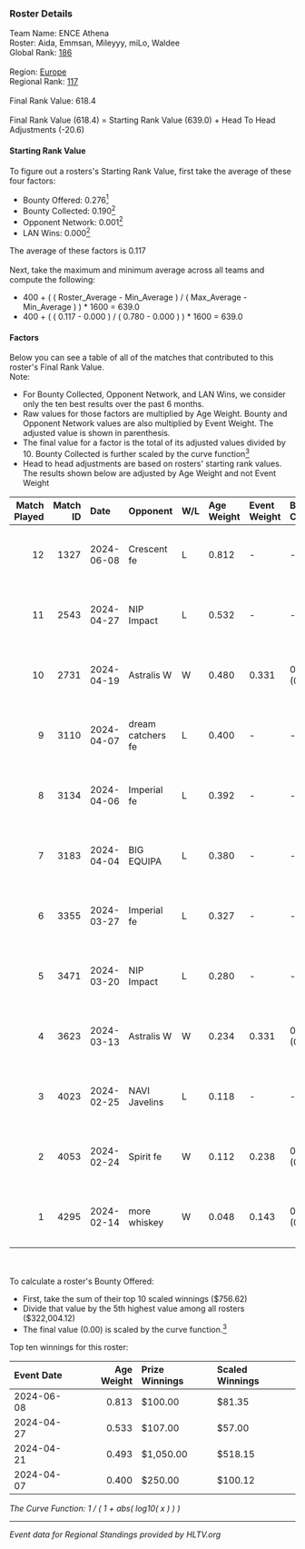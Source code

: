 ### Roster Details<br />
Team Name: ENCE Athena<br />
Roster: Aida, Emmsan, Mileyyy, miLo, Waldee<br />
Global Rank: [186](../standings_global.md)<br />
<br />
Region: [Europe]( ../standings_europe.md)<br />
Regional Rank: [117]( ../standings_europe.md)<br />
<br />
Final Rank Value:  618.4<br />
<br />
Final Rank Value (618.4) = Starting Rank Value (639.0) + Head To Head Adjustments (-20.6)<br />

#### Starting Rank Value<br />
To figure out a rosters's Starting Rank Value, first take the average of these four factors:<br />
- Bounty Offered: 0.276[<sup>1</sup>](#table2)
- Bounty Collected: 0.190[<sup>2</sup>](#table1)
- Opponent Network: 0.001[<sup>2</sup>](#table1)
- LAN Wins: 0.000[<sup>2</sup>](#table1)

The average of these factors is 0.117<br />
<br />
Next, take the maximum and minimum average across all teams and compute the following:<br />
- 400 + ( ( Roster_Average - Min_Average ) / ( Max_Average - Min_Average ) ) * 1600 = 639.0
- 400 + ( ( 0.117 - 0.000 ) / ( 0.780 - 0.000 ) ) * 1600 = 639.0


#### Factors<br />
Below you can see a table of all of the matches that contributed to this roster's Final Rank Value.<br />
Note:<br />

- For Bounty Collected, Opponent Network, and LAN Wins, we consider only the ten best results over the past 6 months.
- Raw values for those factors are multiplied by Age Weight. Bounty and Opponent Network values are also multiplied by Event Weight. The adjusted value is shown in parenthesis.
- The final value for a factor is the total of its adjusted values divided by 10. Bounty Collected is further scaled by the curve function[<sup>3</sup>](#curveFunction)
- Head to head adjustments are based on rosters' starting rank values. The results shown below are adjusted by Age Weight and not Event Weight
<span id="table1"></span><br />


| Match Played | Match ID | Date       | Opponent          | W/L | Age Weight | Event Weight | Bounty Collected | Opponent Network | LAN Wins  | H2H Adj. | Roster                              |
| -: | -: | :- | :- | :- | :- | :- | :- | :- | :- | -: | :- |
|           12 |     1327 | 2024-06-08 | Crescent fe       | L   | 0.812      | -            | -                | -                | -         |   -11.66 | Aida, Emmsan, Mileyyy, miLo, Waldee |
|           11 |     2543 | 2024-04-27 | NIP Impact        | L   | 0.532      | -            | -                | -                | -         |    -6.35 | Aida, Emmsan, miLo, Waldee, xia     |
|           10 |     2731 | 2024-04-19 | Astralis W        | W   | 0.480      | 0.331        | 0.001 (0.000)    | 0.020 (0.003)    | 0 (0.000) |     7.08 | Aida, Emmsan, miLo, Waldee, xia     |
|            9 |     3110 | 2024-04-07 | dream catchers fe | L   | 0.400      | -            | -                | -                | -         |    -4.92 | Aida, Emmsan, miLo, Waldee, xia     |
|            8 |     3134 | 2024-04-06 | Imperial fe       | L   | 0.392      | -            | -                | -                | -         |    -1.19 | Aida, Emmsan, miLo, Waldee, xia     |
|            7 |     3183 | 2024-04-04 | BIG EQUIPA        | L   | 0.380      | -            | -                | -                | -         |    -3.94 | Aida, Emmsan, miLo, Waldee, xia     |
|            6 |     3355 | 2024-03-27 | Imperial fe       | L   | 0.327      | -            | -                | -                | -         |    -1.03 | Aida, Emmsan, miLo, Waldee, xia     |
|            5 |     3471 | 2024-03-20 | NIP Impact        | L   | 0.280      | -            | -                | -                | -         |    -3.68 | Aida, Emmsan, miLo, Waldee, xia     |
|            4 |     3623 | 2024-03-13 | Astralis W        | W   | 0.234      | 0.331        | 0.002 (0.000)    | 0.062 (0.005)    | 0 (0.000) |     3.86 | Aida, Emmsan, miLo, Waldee, xia     |
|            3 |     4023 | 2024-02-25 | NAVI Javelins     | L   | 0.118      | -            | -                | -                | -         |    -1.00 | Aida, Emmsan, miLo, Waldee, xia     |
|            2 |     4053 | 2024-02-24 | Spirit fe         | W   | 0.112      | 0.238        | 0.005 (0.000)    | 0.139 (0.004)    | 0 (0.000) |     1.90 | Aida, Emmsan, miLo, Waldee, xia     |
|            1 |     4295 | 2024-02-14 | more whiskey      | W   | 0.048      | 0.143        | 0.000 (0.000)    | 0.000 (0.000)    | 0 (0.000) |     0.31 | Aida, Emmsan, miLo, Waldee, xia     |

<br />
<span id="table2"></span><br />
To calculate a roster's Bounty Offered:<br />

- First, take the sum of their top 10 scaled winnings ($756.62)
- Divide that value by the 5th highest value among all rosters ($322,004.12)
- The final value (0.00) is scaled by the curve function.[<sup>3</sup>](#curveFunction)

Top ten winnings for this roster:<br />

| Event Date | Age Weight | Prize Winnings | Scaled Winnings |
| :- | -: | :- | :- |
| 2024-06-08 |      0.813 | $100.00        | $81.35          |
| 2024-04-27 |      0.533 | $107.00        | $57.00          |
| 2024-04-21 |      0.493 | $1,050.00      | $518.15         |
| 2024-04-07 |      0.400 | $250.00        | $100.12         |


<span id="curveFunction"></span>_The Curve Function: 1 / ( 1 + abs( log10( x ) ) )_<br />

---
_Event data for Regional Standings provided by HLTV.org_<br />
